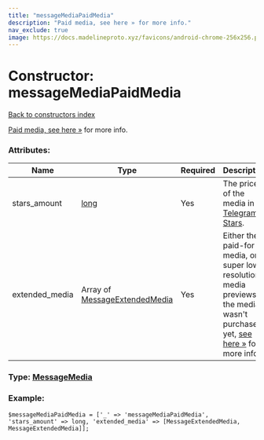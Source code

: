 ```yaml
---
title: "messageMediaPaidMedia"
description: "Paid media, see here » for more info."
nav_exclude: true
image: https://docs.madelineproto.xyz/favicons/android-chrome-256x256.png
---
```

# Constructor: messageMediaPaidMedia  
[Back to constructors index](/API_docs/constructors/index.html)



[Paid media, see here »](https://core.telegram.org/api/paid-media) for more info.

### Attributes:

| Name     |    Type       | Required | Description |
|----------|---------------|----------|-------------|
|stars\_amount|[long](/API_docs/types/long.html) | Yes|The price of the media in [Telegram Stars](https://core.telegram.org/api/stars).|
|extended\_media|Array of [MessageExtendedMedia](/API_docs/types/MessageExtendedMedia.html) | Yes|Either the paid-for media, or super low resolution media previews if the media wasn't purchased yet, [see here »](https://core.telegram.org/api/paid-media#viewing-paid-media) for more info.|



### Type: [MessageMedia](/API_docs/types/MessageMedia.html)


### Example:

```
$messageMediaPaidMedia = ['_' => 'messageMediaPaidMedia', 'stars_amount' => long, 'extended_media' => [MessageExtendedMedia, MessageExtendedMedia]];
```  
